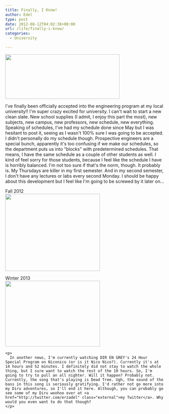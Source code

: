```yaml
---
title: Finally, I Know!
author: Edel
type: post
date: 2012-08-12T04:02:38+00:00
url: /life/finally-i-know/
categories:
  - University

---
```

<div class="right">
  <img src="http://brokenphrases.info/wp-content/uploads/2012/08/ENGINEERING-YES.png" alt="" title="ENGINEERING YES" width="362" height="141" class="alignnone size-full wp-image-896" />
</div>

I've finally been officially accepted into the engineering program at my local university!! I'm super crazy excited for university. I can't wait to start a new clean slate. New school supplies (I admit, I enjoy this part the most), new subjects, new campus, new professors, new schedule, new everything. Speaking of schedules, I've had my schedule done since May but I was hesitant to post it, seeing as I wasn't 100% sure I was going to be accepted. I didn't personally do my schedule though. Prospective engineers are a special bunch, apparently it's too confusing if we make our schedules, so the department puts us into "blocks" with predetermined schedules. That means, I have the same schedule as a couple of other students as well. I kind of feel sorry for those students, because I feel like the schedule I have is horribly balanced. I'm not too sure if that's the norm, though. It probably is. My Thursdays are killer in my first semester. And in my second semester, I don't have any lectures or labs every second Monday. I should be happy about this development but I feel like I'm going to be screwed by it later on&#8230;

<div class="center">
  Fall 2012<br /> <a href="http://brokenphrases.info/wp-content/uploads/2012/08/Fall-2012.png"><img src="http://brokenphrases.info/wp-content/uploads/2012/08/Fall-2012-300x244.png" alt="" title="Fall 2012" width="300" height="244" /></a></p> 
  
  <p>
    Winter 2013<br /> <a href="http://brokenphrases.info/wp-content/uploads/2012/08/Winter-2013.png"><img src="http://brokenphrases.info/wp-content/uploads/2012/08/Winter-2013-300x208.png" alt="" title="Winter 2013" width="300" height="208" /></a> </div> 
    
    <p>
      In another news, I'm currently watching DIR EN GREY's 24 Hour Special Program on Niconico (or is it Nico Nico?). Currently it's at 14 hours and 52 minutes. I definitely did not stay to watch the whole thing, but I sure want to watch the rest of the 10 hours. So, I'm going to try to pull an all nighter. Will it happen? Probably not. Currently, the song that's playing is Dead Tree. Ugh, the sound of the bass in this song is seriously gratifying. I'd rather not go more into my Diru adventures, so I'll end it here. Although, you can probably go see some of my Diru woohoo over at <a href="http://twitter.com/erzadel" class="external">my Twitter</a>. Why would you even want to do that though?
    </p>
    
    
    